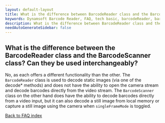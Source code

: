 ```yaml
---
layout: default-layout
title: What is the difference between BarcodeReader class and the BarcodeScanner class? Can they be used interchangeably?
keywords: Dynamsoft Barcode Reader, FAQ, tech basic, barcodeReader, barcodeScanner
description: What is the difference between BarcodeReader class and the BarcodeScanner class? Can they be used interchangeably?
needAutoGenerateSidebar: false
---
```


## What is the difference between the BarcodeReader class and the BarcodeScanner class? Can they be used interchangeably?

No, as each offers a different functionality than the other. The `BarcodeReader` class is used to decode static images (via one of the decode\* methods) and does not have the ability to open the camera stream and decode barcodes directly from the video stream. The `BarcodeScanner` class on the other hand does have the ability to decode barcodes directly from a video input, but it can also decode a still image from local memory or capture a still image using the camera when `singleFrameMode` is toggled.

[Back to FAQ index](index.md)
